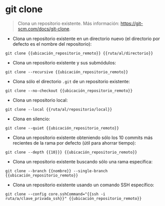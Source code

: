 # git clone

> Clona un repositorio existente.
> Más información: <https://git-scm.com/docs/git-clone>.

- Clona un repositorio existente en un directorio nuevo (el directorio por defecto es el nombre del repositorio):

`git clone {{ubicación_repositorio_remoto}} {{ruta/al/directorio}}`

- Clona un repositorio existente y sus submódulos:

`git clone --recursive {{ubicación_repositorio_remoto}}`

- Clona sólo el directorio `.git` de un repositorio existente:

`git clone --no-checkout {{ubicación_repositorio_remoto}}`

- Clona un repositorio local:

`git clone --local {{ruta/al/repositorio/local}}`

- Clona en silencio:

`git clone --quiet {{ubicación_repositorio_remoto}}`

- Clona un repositorio existente obteniendo sólo los 10 commits más recientes de la rama por defecto (útil para ahorrar tiempo):

`git clone --depth {{10}}} {{ubicación_repositorio_remoto}}`

- Clona un repositorio existente buscando sólo una rama específica:

`git clone --branch {{nombre}} --single-branch {{ubicación_repositorio_remoto}}`

- Clona un repositorio existente usando un comando SSH específico:

`git clone --config core.sshCommand="{{ssh -i ruta/a/clave_privada_ssh}}" {{ubicación_repositorio_remoto}}`
